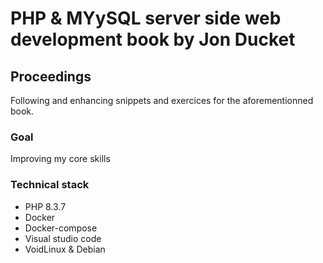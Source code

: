 # PHP & MYySQL server side web development book by Jon Ducket

## Proceedings
Following and enhancing snippets and exercices for the aforementionned book.

### Goal
Improving my core skills

### Technical stack
- PHP 8.3.7
- Docker
- Docker-compose
- Visual studio code
- VoidLinux & Debian
